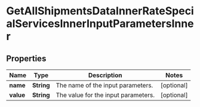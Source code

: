

# GetAllShipmentsDataInnerRateSpecialServicesInnerInputParametersInner


## Properties

| Name | Type | Description | Notes |
|------------ | ------------- | ------------- | -------------|
|**name** | **String** | The name of the input parameters. |  [optional] |
|**value** | **String** | The value for the input parameters. |  [optional] |



